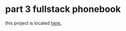 # part 3 fullstack phonebook

this project is located [here.](https://part3-phonebook.herokuapp.com/)
